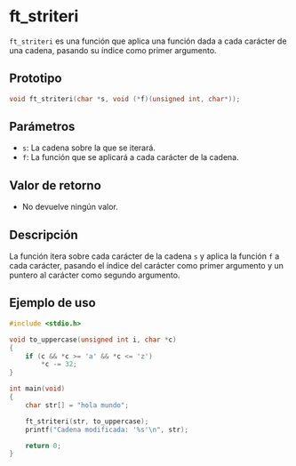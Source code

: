 # ft_striteri
`ft_striteri` es una función que aplica una función dada a cada carácter de una cadena, pasando su índice como primer argumento.

## Prototipo
```c
void ft_striteri(char *s, void (*f)(unsigned int, char*));
```

## Parámetros
- `s`: La cadena sobre la que se iterará.
- `f`: La función que se aplicará a cada carácter de la cadena.

## Valor de retorno
- No devuelve ningún valor.

## Descripción
La función itera sobre cada carácter de la cadena `s` y aplica la función `f` a cada carácter, pasando el índice del carácter como primer argumento y un puntero al carácter como segundo argumento.

## Ejemplo de uso
```c
#include <stdio.h>

void to_uppercase(unsigned int i, char *c)
{
    if (c && *c >= 'a' && *c <= 'z')
        *c -= 32;
}

int main(void)
{
    char str[] = "hola mundo";

    ft_striteri(str, to_uppercase);
    printf("Cadena modificada: '%s'\n", str);

    return 0;
}
```
